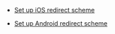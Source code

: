 - [Set up iOS redirect scheme](/docs/guides/sign-into-mobile-app/ios/main/#define-a-callback-route)

- [Set up Android redirect scheme](/docs/guides/sign-into-mobile-app/android/main/#define-a-callback-route)
